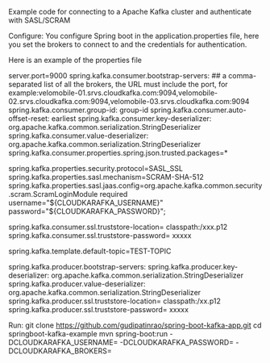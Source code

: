 Example code for connecting to a Apache Kafka cluster and authenticate with SASL/SCRAM 

Configure:
You configure Spring boot in the application.properties file, here you set the brokers to connect to and the credentials for authentication.

Here is an example of the properties file

server.port=9000
spring.kafka.consumer.bootstrap-servers: ## a comma-separated list of all the brokers, the URL must include the port, for example:velomobile-01.srvs.cloudkafka.com:9094,velomobile-02.srvs.cloudkafka.com:9094,velomobile-03.srvs.cloudkafka.com:9094
spring.kafka.consumer.group-id: group-id
spring.kafka.consumer.auto-offset-reset: earliest
spring.kafka.consumer.key-deserializer: org.apache.kafka.common.serialization.StringDeserializer
spring.kafka.consumer.value-deserializer: org.apache.kafka.common.serialization.StringDeserializer
spring.kafka.consumer.properties.spring.json.trusted.packages=*

spring.kafka.properties.security.protocol=SASL_SSL
spring.kafka.properties.sasl.mechanism=SCRAM-SHA-512
spring.kafka.properties.sasl.jaas.config=org.apache.kafka.common.security.scram.ScramLoginModule required username="${CLOUDKARAFKA_USERNAME}" password="${CLOUDKARAFKA_PASSWORD}";

spring.kafka.consumer.ssl.truststore-location= classpath:/xxx.p12
spring.kafka.consumer.ssl.truststore-password= xxxxx

spring.kafka.template.default-topic=TEST-TOPIC

spring.kafka.producer.bootstrap-servers: 
spring.kafka.producer.key-deserializer: org.apache.kafka.common.serialization.StringDeserializer
spring.kafka.producer.value-deserializer: org.apache.kafka.common.serialization.StringDeserializer
spring.kafka.producer.ssl.truststore-location= classpath:/xx.p12
spring.kafka.producer.ssl.truststore-password= xxxxx

Run:
git clone https://github.com/gudipatinrao/spring-boot-kafka-app.git
cd springboot-kafka-example
mvn spring-boot:run -DCLOUDKARAFKA_USERNAME=<USERNAME> -DCLOUDKARAFKA_PASSWORD=<PASSWORD> -DCLOUDKARAFKA_BROKERS=<BROKERS>

